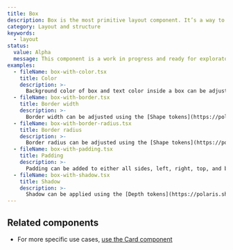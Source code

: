 ```yaml
---
title: Box
description: Box is the most primitive layout component. It’s a way to access Polaris design tokens.
category: Layout and structure
keywords:
  - layout
status:
  value: Alpha
  message: This component is a work in progress and ready for exploratory usage, with breaking changes expected in minor version updates. Please use with caution. Learn more about our [Component lifecycle](/getting-started/components-lifecycle).
examples:
  - fileName: box-with-color.tsx
    title: Color
    description: >-
      Background color of box and text color inside a box can be adjusted using the [Color tokens](https://polaris.shopify.com/tokens/colors).
  - fileName: box-with-border.tsx
    title: Border width
    description: >-
      Border width can be adjusted using the [Shape tokens](https://polaris.shopify.com/tokens/shape), and a subset of tokens allows different types of border.
  - fileName: box-with-border-radius.tsx
    title: Border radius
    description: >-
      Border radius can be adjusted using the [Shape tokens](https://polaris.shopify.com/tokens/shape).
  - fileName: box-with-padding.tsx
    title: Padding
    description: >-
      Padding can be added to either all sides, left, right, top, and bottom, using the [Spacing tokens](https://polaris.shopify.com/tokens/spacing). The `padding` prop supports responsive spacing with the [Breakpoints tokens](https://polaris.shopify.com/tokens/breakpoints)
  - fileName: box-with-shadow.tsx
    title: Shadow
    description: >-
      Shadow can be applied using the [Depth tokens](https://polaris.shopify.com/tokens/depth).
---
```


## Related components

- For more specific use cases, [use the Card component](https://polaris.shopify.com/components/layout-and-structure/alpha-card)
